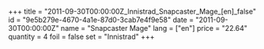 +++
title = "2011-09-30T00:00:00Z_Innistrad_Snapcaster_Mage_[en]_false"
id = "9e5b279e-4670-4a1e-87d0-3cab7e4f9e58"
date = "2011-09-30T00:00:00Z"
name = "Snapcaster Mage"
lang = ["en"]
price = "22.64"
quantity = 4
foil = false
set = "Innistrad"
+++
